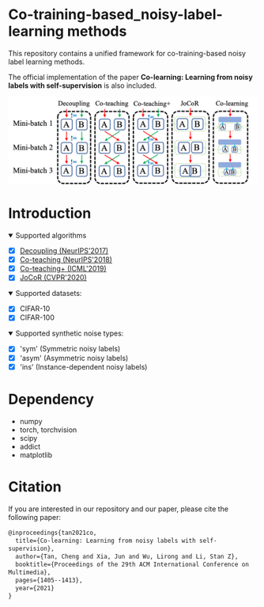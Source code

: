 # Co-training-based_noisy-label-learning methods

This repository contains a unified framework for co-training-based noisy label learning methods. 

The official implementation of the paper **Co-learning: Learning from noisy labels with self-supervision** is also included.

<p align="center">
    <img src="figs/architectures.png" width="900"> <br>
</p>

# Introduction

<details open>
<summary>Supported algorithms</summary>

- [x] [Decoupling (NeurIPS'2017)](algorithms/Decoupling.py)
- [x] [Co-teaching (NeurIPS'2018)](algorithms/Coteaching.py)
- [x] [Co-teaching+ (ICML'2019)](algorithms/Coteachingplus.py)
- [x] [JoCoR (CVPR'2020)](algorithms/JoCoR.py)
</details>

<details open>
<summary>Supported datasets:</summary>

- [x] CIFAR-10
- [x] CIFAR-100
</details>

<details open>
<summary>Supported synthetic noise types:</summary>

- [x] 'sym'  (Symmetric noisy labels)
- [x] 'asym' (Asymmetric noisy labels)
- [x] 'ins'  (Instance-dependent noisy labels)
</details>

# Dependency

* numpy
* torch, torchvision
* scipy
* addict
* matplotlib

# Citation

If you are interested in our repository and our paper, please cite the following paper:

```
@inproceedings{tan2021co,
  title={Co-learning: Learning from noisy labels with self-supervision},
  author={Tan, Cheng and Xia, Jun and Wu, Lirong and Li, Stan Z},
  booktitle={Proceedings of the 29th ACM International Conference on Multimedia},
  pages={1405--1413},
  year={2021}
}
```